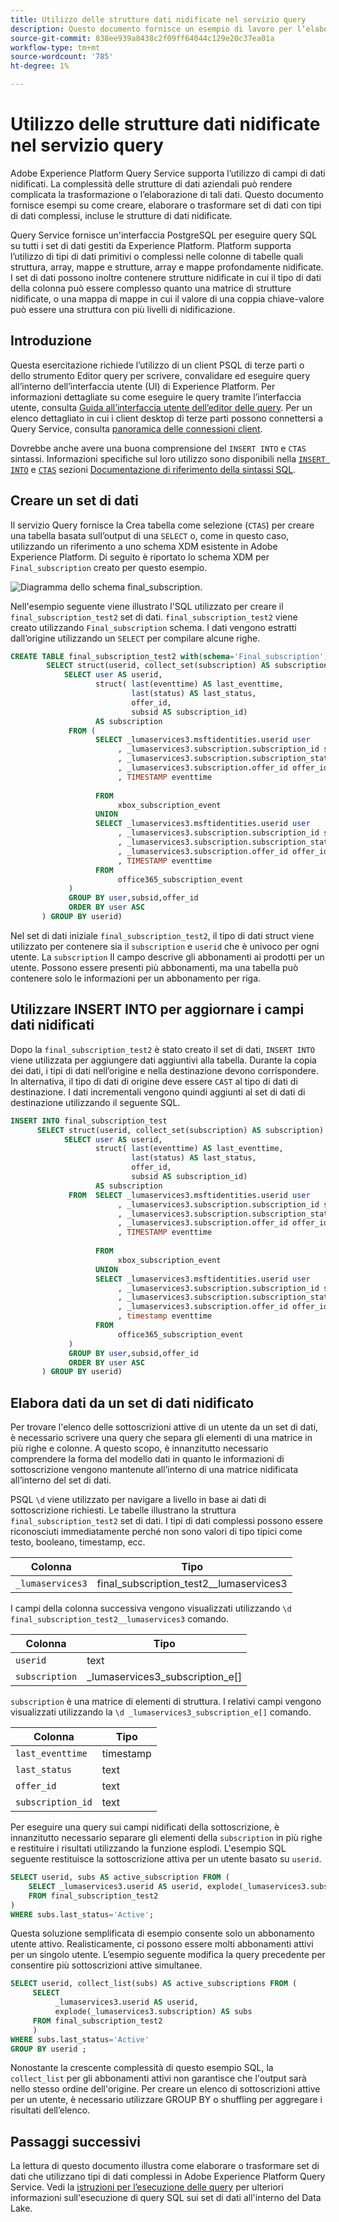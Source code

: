 ```yaml
---
title: Utilizzo delle strutture dati nidificate nel servizio query
description: Questo documento fornisce un esempio di lavoro per l’elaborazione e la trasformazione di campi di dati nidificati utilizzando le istruzioni CTAS e INSERT INTO.
source-git-commit: 838ee939a8438c2f09ff64044c129e20c37ea01a
workflow-type: tm+mt
source-wordcount: '785'
ht-degree: 1%

---
```


# Utilizzo delle strutture dati nidificate nel servizio query

Adobe Experience Platform Query Service supporta l’utilizzo di campi di dati nidificati. La complessità delle strutture di dati aziendali può rendere complicata la trasformazione o l’elaborazione di tali dati. Questo documento fornisce esempi su come creare, elaborare o trasformare set di dati con tipi di dati complessi, incluse le strutture di dati nidificate.

Query Service fornisce un&#39;interfaccia PostgreSQL per eseguire query SQL su tutti i set di dati gestiti da Experience Platform. Platform supporta l’utilizzo di tipi di dati primitivi o complessi nelle colonne di tabelle quali struttura, array, mappe e strutture, array e mappe profondamente nidificate. I set di dati possono inoltre contenere strutture nidificate in cui il tipo di dati della colonna può essere complesso quanto una matrice di strutture nidificate, o una mappa di mappe in cui il valore di una coppia chiave-valore può essere una struttura con più livelli di nidificazione.

## Introduzione

Questa esercitazione richiede l’utilizzo di un client PSQL di terze parti o dello strumento Editor query per scrivere, convalidare ed eseguire query all’interno dell’interfaccia utente (UI) di Experience Platform. Per informazioni dettagliate su come eseguire le query tramite l’interfaccia utente, consulta [Guida all’interfaccia utente dell’editor delle query](../ui/user-guide.md). Per un elenco dettagliato in cui i client desktop di terze parti possono connettersi a Query Service, consulta [panoramica delle connessioni client](../clients/overview.md).

Dovrebbe anche avere una buona comprensione del `INSERT INTO` e `CTAS` sintassi. Informazioni specifiche sul loro utilizzo sono disponibili nella [`INSERT INTO`](../sql/syntax.md#insert-into) e [`CTAS`](../sql/syntax.md#create-table-as-select) sezioni [Documentazione di riferimento della sintassi SQL](../sql/syntax.md).

## Creare un set di dati

Il servizio Query fornisce la Crea tabella come selezione (`CTAS`) per creare una tabella basata sull’output di una `SELECT` o, come in questo caso, utilizzando un riferimento a uno schema XDM esistente in Adobe Experience Platform. Di seguito è riportato lo schema XDM per `Final_subscription` creato per questo esempio.

![Diagramma dello schema final_subscription.](../images/best-practices/final-subscription-schema.png)

Nell&#39;esempio seguente viene illustrato l&#39;SQL utilizzato per creare il `final_subscription_test2` set di dati. `final_subscription_test2` viene creato utilizzando `Final_subscription` schema. I dati vengono estratti dall’origine utilizzando un `SELECT` per compilare alcune righe.

```sql
CREATE TABLE final_subscription_test2 with(schema='Final_subscription') AS (
        SELECT struct(userid, collect_set(subscription) AS subscription) AS _lumaservices3 FROM(
            SELECT user AS userid,
                   struct( last(eventtime) AS last_eventtime,
                           last(status) AS last_status,
                           offer_id, 
                           subsid AS subscription_id)
                   AS subscription
             FROM (
                   SELECT _lumaservices3.msftidentities.userid user
                        , _lumaservices3.subscription.subscription_id subsid
                        , _lumaservices3.subscription.subscription_status status
                        , _lumaservices3.subscription.offer_id offer_id
                        , TIMESTAMP eventtime
 
                   FROM
                        xbox_subscription_event
                   UNION   
                   SELECT _lumaservices3.msftidentities.userid user
                        , _lumaservices3.subscription.subscription_id subsid
                        , _lumaservices3.subscription.subscription_status status
                        , _lumaservices3.subscription.offer_id offer_id
                        , TIMESTAMP eventtime
                   FROM
                        office365_subscription_event
             ) 
             GROUP BY user,subsid,offer_id
             ORDER BY user ASC
       ) GROUP BY userid)
```

Nel set di dati iniziale `final_subscription_test2`, il tipo di dati struct viene utilizzato per contenere sia il `subscription` e `userid` che è univoco per ogni utente. La `subscription` Il campo descrive gli abbonamenti ai prodotti per un utente. Possono essere presenti più abbonamenti, ma una tabella può contenere solo le informazioni per un abbonamento per riga.

## Utilizzare INSERT INTO per aggiornare i campi dati nidificati

Dopo la `final_subscription_test2` è stato creato il set di dati, `INSERT INTO` viene utilizzata per aggiungere dati aggiuntivi alla tabella. Durante la copia dei dati, i tipi di dati nell’origine e nella destinazione devono corrispondere. In alternativa, il tipo di dati di origine deve essere `CAST` al tipo di dati di destinazione. I dati incrementali vengono quindi aggiunti al set di dati di destinazione utilizzando il seguente SQL.

```sql
INSERT INTO final_subscription_test
      SELECT struct(userid, collect_set(subscription) AS subscription) AS _lumaservices3 FROM(
            SELECT user AS userid,
                   struct( last(eventtime) AS last_eventtime,
                           last(status) AS last_status,
                           offer_id, 
                           subsid AS subscription_id)
                   AS subscription
             FROM  SELECT _lumaservices3.msftidentities.userid user
                        , _lumaservices3.subscription.subscription_id subsid
                        , _lumaservices3.subscription.subscription_status status
                        , _lumaservices3.subscription.offer_id offer_id
                        , TIMESTAMP eventtime
 
                   FROM
                        xbox_subscription_event
                   UNION   
                   SELECT _lumaservices3.msftidentities.userid user
                        , _lumaservices3.subscription.subscription_id subsid
                        , _lumaservices3.subscription.subscription_status status
                        , _lumaservices3.subscription.offer_id offer_id
                        , timestamp eventtime
                   FROM
                        office365_subscription_event
             ) 
             GROUP BY user,subsid,offer_id
             ORDER BY user ASC
       ) GROUP BY userid)
```

## Elabora dati da un set di dati nidificato

Per trovare l&#39;elenco delle sottoscrizioni attive di un utente da un set di dati, è necessario scrivere una query che separa gli elementi di una matrice in più righe e colonne. A questo scopo, è innanzitutto necessario comprendere la forma del modello dati in quanto le informazioni di sottoscrizione vengono mantenute all’interno di una matrice nidificata all’interno del set di dati.

PSQL `\d` viene utilizzato per navigare a livello in base ai dati di sottoscrizione richiesti. Le tabelle illustrano la struttura `final_subscription_test2` set di dati. I tipi di dati complessi possono essere riconosciuti immediatamente perché non sono valori di tipo tipici come testo, booleano, timestamp, ecc.

| Colonna | Tipo |
|--------|-------|
| `_lumaservices3` | final_subscription_test2__lumaservices3 |

I campi della colonna successiva vengono visualizzati utilizzando `\d final_subscription_test2__lumaservices3` comando.

| Colonna | Tipo |
|---------|-------|
| `userid` | text |
| `subscription` | _lumaservices3_subscription_e[] |

`subscription` è una matrice di elementi di struttura. I relativi campi vengono visualizzati utilizzando la `\d _lumaservices3_subscription_e[]` comando.

| Colonna | Tipo |
|---------|-------|
| `last_eventtime` | timestamp |
| `last_status` | text |
| `offer_id` | text |
| `subscription_id` | text |

Per eseguire una query sui campi nidificati della sottoscrizione, è innanzitutto necessario separare gli elementi della `subscription` in più righe e restituire i risultati utilizzando la funzione esplodi. L&#39;esempio SQL seguente restituisce la sottoscrizione attiva per un utente basato su `userid`.

```sql
SELECT userid, subs AS active_subscription FROM (
    SELECT _lumaservices3.userid AS userid, explode(_lumaservices3.subscription) AS subs 
    FROM final_subscription_test2
)
WHERE subs.last_status='Active';
```

Questa soluzione semplificata di esempio consente solo un abbonamento utente attivo. Realisticamente, ci possono essere molti abbonamenti attivi per un singolo utente. L’esempio seguente modifica la query precedente per consentire più sottoscrizioni attive simultanee.

```sql
SELECT userid, collect_list(subs) AS active_subscriptions FROM (
     SELECT
          _lumaservices3.userid AS userid,
          explode(_lumaservices3.subscription) AS subs
     FROM final_subscription_test2
     )
WHERE subs.last_status='Active' 
GROUP BY userid ;
```

Nonostante la crescente complessità di questo esempio SQL, la `collect_list` per gli abbonamenti attivi non garantisce che l&#39;output sarà nello stesso ordine dell&#39;origine. Per creare un elenco di sottoscrizioni attive per un utente, è necessario utilizzare GROUP BY o shuffling per aggregare i risultati dell’elenco.

## Passaggi successivi

La lettura di questo documento illustra come elaborare o trasformare set di dati che utilizzano tipi di dati complessi in Adobe Experience Platform Query Service. Vedi la [istruzioni per l’esecuzione delle query](./writing-queries.md) per ulteriori informazioni sull&#39;esecuzione di query SQL sui set di dati all&#39;interno del Data Lake.
